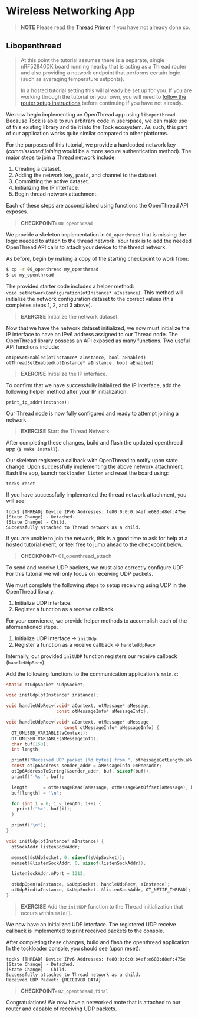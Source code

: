 # Wireless Networking App

> **NOTE** Please read the [Thread Primer](../thread-primer.md) if you have not
> already done so.

## Libopenthread

> At this point the tutorial assumes there is a separate, single nRF52840DK
> board running nearby that is acting as a Thread router and also providing a
> network endpoint that performs certain logic (such as averaging temperature
> setponts).
>
> In a hosted tutorial setting this will already be set up for you. If you are
> working through the tutorial on your own, you will need to
> [follow the router setup instructions](../router-setup.md) before continuing
> if you have not already.

We now begin implementing an OpenThread app using `libopenthread`. Because Tock
is able to run arbitrary code in userspace, we can make use of this existing
library and tie it into the Tock ecosystem. As such, this part of our
application works quite similar compared to other platforms.

For the purposes of this tutorial, we provide a hardcoded network key
(_commissioned joining_ would be a more secure authentication method). The major
steps to join a Thread network include:

1. Creating a dataset.
2. Adding the network key, `panid`, and channel to the dataset.
3. Committing the active dataset.
4. Initializing the IP interface.
5. Begin thread network attachment.

Each of these steps are accomplished using functions the OpenThread API exposes.

> **CHECKPOINT:** `00_openthread`

We provide a skeleton implementation in `00_openthread` that is missing the
logic needed to attach to the thread network. Your task is to add the needed
OpenThread API calls to attach your device to the thread network.

As before, begin by making a copy of the starting checkpoint to work from:

```bash
$ cp -r 00_openthread my_openthread
$ cd my_openthread
```

The provided starter code includes a helper method:
`void setNetworkConfiguration(otInstance* aInstance)`. This method will
initialize the network configuration dataset to the correct values (this
completes steps 1, 2, and 3 above).

> **EXERCISE** Initialize the network dataset.

Now that we have the network dataset initialized, we now must initialize the IP
interface to have an IPv6 address assigned to our Thread node. The OpenThread
library possess an API exposed as many functions. Two useful API functions
include:

```
otIp6SetEnabled(otInstance* aInstance, bool aEnabled)
otThreadSetEnabled(otInstance* aInstance, bool aEnabled)
```

> **EXERCISE** Initialize the IP interface.

To confirm that we have successfully initialized the IP interface, add the
following helper method after your IP initialization:

```
print_ip_addr(instance);
```

Our Thread node is now fully configured and ready to attempt joining a network.

> **EXERCISE** Start the Thread Network

After completing these changes, build and flash the updated openthread app
(`$ make install`).

Our skeleton registers a callback with OpenThread to notify upon state change.
Upon successfully implementing the above network attachment, flash the app,
launch `tockloader listen` and reset the board using:

```
tock$ reset
```

If you have successfully implemented the thread network attachment, you will
see:

```
tock$ [THREAD] Device IPv6 Addresses: fe80:0:0:0:b4ef:e680:d8ef:475e
[State Change] - Detached.
[State Change] - Child.
Successfully attached to Thread network as a child.
```

If you are unable to join the network, this is a good time to ask for help at a
hosted tutorial event, or feel free to jump ahead to the checkpoint below.

> **CHECKPOINT:** 01_openthread_attach

To send and receive UDP packets, we must also correctly configure UDP. For this
tutorial we will only focus on receiving UDP packets.

We must complete the following steps to setup receiving using UDP in the
OpenThread library:

1. Initialize UDP interface.
2. Register a function as a receive callback.

For your convience, we provide helper methods to accomplish each of the
aformentioned steps.

1. Initialize UDP interface &rarr; `initUdp`
2. Register a function as a receive callback &rarr; `handleUdpRecv`

Internally, our provided `initUDP` function registers our receive callback
(`handleUdpRecv`).

Add the following functions to the communication application's `main.c`:

```c
static otUdpSocket sUdpSocket;

void initUdp(otInstance* instance);

void handleUdpRecv(void* aContext, otMessage* aMessage,
                   const otMessageInfo* aMessageInfo);

void handleUdpRecv(void* aContext, otMessage* aMessage,
                      const otMessageInfo* aMessageInfo) {
  OT_UNUSED_VARIABLE(aContext);
  OT_UNUSED_VARIABLE(aMessageInfo);
  char buf[150];
  int length;

  printf("Received UDP packet [%d bytes] from ", otMessageGetLength(aMessage) - otMessageGetOffset(aMessage));
  const otIp6Address sender_addr = aMessageInfo->mPeerAddr;
  otIp6AddressToString(&sender_addr, buf, sizeof(buf));
  printf(" %s ", buf);

  length      = otMessageRead(aMessage, otMessageGetOffset(aMessage), buf, sizeof(buf) - 1);
  buf[length] = '\n';

  for (int i = 0; i < length; i++) {
    printf("%c", buf[i]);
  }

  printf("\n");
}

void initUdp(otInstance* aInstance) {
  otSockAddr listenSockAddr;

  memset(&sUdpSocket, 0, sizeof(sUdpSocket));
  memset(&listenSockAddr, 0, sizeof(listenSockAddr));

  listenSockAddr.mPort = 1212;

  otUdpOpen(aInstance, &sUdpSocket, handleUdpRecv, aInstance);
  otUdpBind(aInstance, &sUdpSocket, &listenSockAddr, OT_NETIF_THREAD);
}
```

> **EXERCISE** Add the `initUDP` function to the Thread initialization that
> occurs within `main()`.

We now have an initialized UDP interface. The registered UDP receive callback is
implemented to print received packets to the console.

After completing these changes, build and flash the openthread application. In
the tockloader console, you should see (upon reset):

```
tock$ [THREAD] Device IPv6 Addresses: fe80:0:0:0:b4ef:e680:d8ef:475e
[State Change] - Detached.
[State Change] - Child.
Successfully attached to Thread network as a child.
Received UDP Packet: {RECEIVED DATA}
```

> **CHECKPOINT:** `02_openthread_final`

Congratulations! We now have a networked mote that is attached to our router and
capable of receiving UDP packets.
